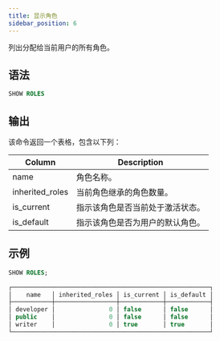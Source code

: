 ```yaml
---
title: 显示角色
sidebar_position: 6
---
```


列出分配给当前用户的所有角色。

## 语法

```sql
SHOW ROLES
```

## 输出

该命令返回一个表格，包含以下列：

| Column          | Description                      |
| --------------- | -------------------------------- |
| name            | 角色名称。                       |
| inherited_roles | 当前角色继承的角色数量。         |
| is_current      | 指示该角色是否当前处于激活状态。 |
| is_default      | 指示该角色是否为用户的默认角色。 |

## 示例

```sql
SHOW ROLES;

┌───────────────────────────────────────────────────────┐
│    name   │ inherited_roles │ is_current │ is_default │
├───────────┼─────────────────┼────────────┼────────────┤
│ developer │               0 │ false      │ false      │
│ public    │               0 │ false      │ false      │
│ writer    │               0 │ true       │ true       │
└───────────────────────────────────────────────────────┘
```
